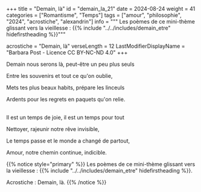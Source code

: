 +++
title = "Demain, là"
id = "demain_la_21"
date = 2024-08-24
weight = 41
categories = ["Romantisme", "Temps"]
tags = ["amour", "philosophie", "2024", "acrostiche", "alexandrin"]
info = """
Les poèmes de ce mini-thème glissant vers la vieillesse :
{{% include "../../includes/demain_etre" hidefirstheading %}}"""

acrostiche = "Demain, là"
verseLength = 12
LastModifierDisplayName = "Barbara Post - Licence CC BY-NC-ND 4.0"
+++

Demain nous serons là, peut-être un peu plus seuls

Entre les souvenirs et tout ce qu'on oublie,

Mets tes plus beaux habits, prépare les linceuls

Ardents pour les regrets en paquets qu'on relie.

 \
Il est un temps de joie, il est un temps pour tout

Nettoyer, rajeunir notre rêve invisible,

Le temps passe et le monde a changé de partout,

Amour, notre chemin continue, indicible.

{{% notice style="primary" %}}
Les poèmes de ce mini-thème glissant vers la vieillesse :
{{% include "../../includes/demain_etre" hidefirstheading %}}.

Acrostiche : Demain, là.
{{% /notice %}}
